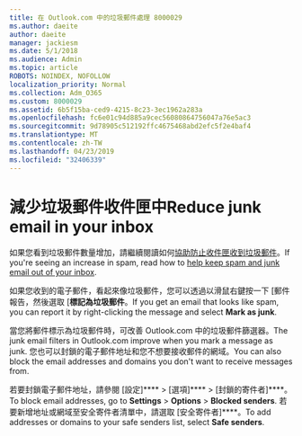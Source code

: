 ```yaml
---
title: 在 Outlook.com 中的垃圾郵件處理 8000029
ms.author: daeite
author: daeite
manager: jackiesm
ms.date: 5/1/2018
ms.audience: Admin
ms.topic: article
ROBOTS: NOINDEX, NOFOLLOW
localization_priority: Normal
ms.collection: Adm_O365
ms.custom: 8000029
ms.assetid: 6b5f15ba-ced9-4215-8c23-3ec1962a283a
ms.openlocfilehash: fc6e01c94d885a9cec56080864756047a76e5ac3
ms.sourcegitcommit: 9d78905c512192ffc4675468abd2efc5f2e4baf4
ms.translationtype: MT
ms.contentlocale: zh-TW
ms.lasthandoff: 04/23/2019
ms.locfileid: "32406339"
---
```

# <a name="reduce-junk-email-in-your-inbox"></a><span data-ttu-id="45c98-102">減少垃圾郵件收件匣中</span><span class="sxs-lookup"><span data-stu-id="45c98-102">Reduce junk email in your inbox</span></span>

<span data-ttu-id="45c98-103">如果您看到垃圾郵件數量增加，請繼續閱讀如何[協助防止收件匣收到垃圾郵件](https://go.microsoft.com/fwlink/p/?linkid=873140)。</span><span class="sxs-lookup"><span data-stu-id="45c98-103">If you're seeing an increase in spam, read how to [help keep spam and junk email out of your inbox](https://go.microsoft.com/fwlink/p/?linkid=873140).</span></span>
  
<span data-ttu-id="45c98-104">如果您收到的電子郵件，看起來像垃圾郵件，您可以透過以滑鼠右鍵按一下 [郵件報告，然後選取 [**標記為垃圾郵件**。</span><span class="sxs-lookup"><span data-stu-id="45c98-104">If you get an email that looks like spam, you can report it by right-clicking the message and select **Mark as junk**.</span></span> 
  
<span data-ttu-id="45c98-105">當您將郵件標示為垃圾郵件時，可改善 Outlook.com 中的垃圾郵件篩選器。</span><span class="sxs-lookup"><span data-stu-id="45c98-105">The junk email filters in Outlook.com improve when you mark a message as junk.</span></span> <span data-ttu-id="45c98-106">您也可以封鎖的電子郵件地址和您不想要接收郵件的網域。</span><span class="sxs-lookup"><span data-stu-id="45c98-106">You can also block the email addresses and domains you don't want to receive messages from.</span></span>
  
<span data-ttu-id="45c98-107">若要封鎖電子郵件地址，請參閱 [設定]\*\*\*\* \> [選項]\*\*\*\* \> [封鎖的寄件者]\*\*\*\*。</span><span class="sxs-lookup"><span data-stu-id="45c98-107">To block email addresses, go to **Settings** \> **Options** \> **Blocked senders**.</span></span> <span data-ttu-id="45c98-108">若要新增地址或網域至安全寄件者清單中，請選取 [安全寄件者]\*\*\*\*。</span><span class="sxs-lookup"><span data-stu-id="45c98-108">To add addresses or domains to your safe senders list, select **Safe senders**.</span></span> 
  

